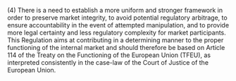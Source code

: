 (4) There is a need to establish a more uniform and stronger framework in order to preserve market integrity, to avoid potential regulatory arbitrage, to ensure accountability in the event of attempted manipulation, and to provide more legal certainty and less regulatory complexity for market participants. This Regulation aims at contributing in a determining manner to the proper functioning of the internal market and should therefore be based on Article 114 of the Treaty on the Functioning of the European Union (TFEU), as interpreted consistently in the case-law of the Court of Justice of the European Union.